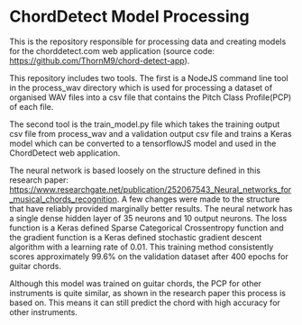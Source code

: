 # ChordDetect Model Processing
This is the repository responsible for processing data and creating models for the chorddetect.com web application (source code: https://github.com/ThornM9/chord-detect-app).

This repository includes two tools. 
The first is a NodeJS command line tool in the process_wav directory which is used for processing a dataset of organised WAV files into a csv file that contains the Pitch Class Profile(PCP) of each file. 

The second tool is the train_model.py file which takes the training output csv file from process_wav and a validation output csv file and trains a Keras model which can be converted to a tensorflowJS model and used in the ChordDetect web application.

The neural network is based loosely on the structure defined in this research paper: https://www.researchgate.net/publication/252067543_Neural_networks_for_musical_chords_recognition.
A few changes were made to the structure that have reliably provided marginally better results. The neural network has a single dense hidden layer of 35 neurons and 10 output neurons. The loss function is a Keras defined Sparse Categorical Crossentropy function and the gradient function
is a Keras defined stochastic gradient descent algorithm with a learning rate of 0.01. This training method consistently scores approximately 99.6% on the validation dataset after 400 epochs for guitar chords.

Although this model was trained on guitar chords, the PCP for other instruments is quite similar, as shown in the research paper this process is based on. This means it can still predict the chord with high accuracy for other instruments.
